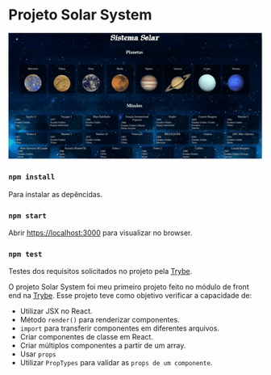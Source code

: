 # Projeto Solar System

![Solar-System](/solar-system.gif)

### `npm install`
 Para instalar as depêncidas.

### `npm start`
 Abrir [https://localhost:3000](https://localhost:3000) para visualizar no browser.

### `npm test`
  Testes dos requisitos solicitados no projeto pela [Trybe](https://www.betrybe.com/).

O projeto Solar System foi meu primeiro projeto feito no módulo de front end na [Trybe](https://www.betrybe.com/). Esse projeto teve como objetivo verificar a capacidade de:
- Utilizar JSX no React.
- Método `render()` para renderizar componentes.
- `import` para transferir componentes em diferentes arquivos.
- Criar componentes de classe em React.
- Criar múltiplos componentes a partir de um array.
- Usar `props`
- Utilizar `PropTypes` para validar as `props de um componente`.
